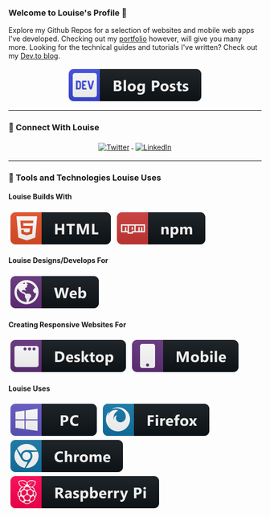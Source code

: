 ### Welcome to Louise's Profile 👋

Explore my Github Repos for a selection of websites and mobile web apps I've developed. Checking out my [portfolio](https://louisefindlay.com) however, will give you many more. Looking for the technical guides and tutorials I've written? Check out my [Dev.to blog](https://dev.to/louisefindlay23).

<p align="center">
  <a href="https://dev.to/louisefindlay23">
    <img src="https://github.com/MikeCodesDotNET/ColoredBadges/blob/master/svg/blogs/devto.svg" alt="Louise Findlay's Dev.to Profile" style="vertical-align:top; margin:4px">
  </a>  
</p>

---

### 📢 Connect With Louise
<p align="center">
  <a href="https://twitter.com/louisefindlay23">
    <img src="https://raw.githubusercontent.com/MikeCodesDotNET/MikeCodesDotNET/a8abbf37441f3253f74ea255a47f289208d7568c/Resources/twitter.svg" alt="Twitter" style="vertical-align:top; margin:4px">
  </a>  

  <a href="https://www.linkedin.com/in/louisefindlay23/">
    <img src="https://raw.githubusercontent.com/MikeCodesDotNET/MikeCodesDotNET/a8abbf37441f3253f74ea255a47f289208d7568c/Resources/linkedIn.svg" alt="LinkedIn" style="vertical-align:top; margin:4px">
  </a>

<hr>

### 🚧 Tools and Technologies Louise Uses

#### Louise Builds With
<p>
    <img src="https://github.com/MikeCodesDotNET/ColoredBadges/blob/master/svg/dev/languages/html.svg" alt="HTML" style="vertical-align:top; margin:4px">
    <img src="https://github.com/MikeCodesDotNET/ColoredBadges/blob/master/svg/dev/services/npm.svg" alt="NPM" style="vertical-align:top; margin:4px">
</p>

#### Louise Designs/Develops For
<p>
    <img src="https://github.com/MikeCodesDotNET/ColoredBadges/blob/master/svg/dev/misc/web.svg" alt="Web" style="vertical-align:top; margin:4px">
</p>

#### Creating Responsive Websites For
<p>
  <img src="https://github.com/MikeCodesDotNET/ColoredBadges/blob/master/svg/dev/misc/desktop.svg" alt="Desktop" style="vertical-align:top; margin:4px">
  <img src="https://github.com/MikeCodesDotNET/ColoredBadges/blob/master/svg/dev/misc/mobile.svg" alt="Mobile" style="vertical-align:top; margin:4px">
</p>

#### Louise Uses
<p>
  <img src="https://github.com/MikeCodesDotNET/ColoredBadges/blob/master/svg/devices/pc.svg" alt="PC" style="vertical-align:top; margin:4px">
  <img src="https://github.com/MikeCodesDotNET/ColoredBadges/blob/master/svg/dev/misc/firefox.svg" alt="Firefox" style="vertical-align:top; margin:4px">
  <img src="https://github.com/MikeCodesDotNET/ColoredBadges/blob/master/svg/dev/misc/chrome.svg" alt="Chrome" style="vertical-align:top; margin:4px">
  <img src="https://github.com/MikeCodesDotNET/ColoredBadges/blob/master/svg/devices/raspberrypi.svg" alt="Raspberry Pi" style="vertical-align:top; margin:4px">
 </p>

